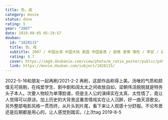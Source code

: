 ```yaml
---
title: 色，戒
category: movie
status: done
rating: 5
year: "2007"
date: 2019-08-05 05:19:57
douban:
  id: "1828115"
  title: 色，戒
  subtitle: 2007 / 中国台湾 中国大陆 美国 中国香港 / 剧情 爱情 情色 / 李安 / 梁朝伟 汤唯
  rating: 8.7
  cover: https://img9.doubanio.com/view/photo/m_ratio_poster/public/p453716305.jpg
  link: https://movie.douban.com/subject/1828115/
---
```


2022-5-16和朋友一起再刷/2021-2-2 再刷，这部作品称得上美。汤唯的气质和颜值无可挑剔，在纯爱学生、剧中剧和阔太太之间收放自如，梁朝伟活脱脱就是特务头子本人。次要人物较为单薄脸谱，但是主人公的演绎实在太真、太性情了，竟让人觉得可以原谅。加上历史的大背景这番苦情戏实在让人沉醉，好一曲天涯歌女。另外整部电影风格一贯而终，从片头到片尾，看下来让人观感十分舒服。不论布景还是后期都是用心的，让人感觉到踏实。/上次tag 2019-8-5
